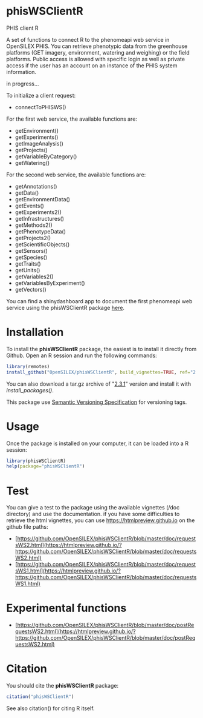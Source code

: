 # phisWSClientR

PHIS client R

A set of functions to connect R to the phenomeapi web service in OpenSILEX PHIS. You can retrieve phenotypic data from the greenhouse platforms (GET imagery, environment, watering and weighing) or the field platforms. Public access is allowed with specific login as well as private access if the user has an account on an instance of the PHIS system information.

in progress...

To initialize a client request:

- connectToPHISWS()

For the first web service, the available functions are:

- getEnvironment()
- getExperiments()
- getImageAnalysis()
- getProjects()
- getVariableByCategory()
- getWatering()

For the second web service, the available functions are:

- getAnnotations()
- getData()
- getEnvironmentData()
- getEvents()
- getExperiments2()
- getInfrastructures()
- getMethods2()
- getPhenotypeData()
- getProjects2()
- getScientificObjects()
- getSensors()
- getSpecies()
- getTraits()
- getUnits()
- getVariables2()
- getVariablesByExperiment()
- getVectors()

You can find a shinydashboard app to document the first phenomeapi web service using the phisWSClientR package [here](https://github.com/sanchezi/docAppPhisWSClientR).

# Installation

To install the **phisWSClientR** package, the easiest is to install it directly from Github. Open an R session and run the following commands:

```R
library(remotes)
install_github("OpenSILEX/phisWSClientR", build_vignettes=TRUE, ref="2.3.1")
```

You can also download a tar.gz archive of "[2.3.1](https://github.com/OpenSILEX/phisWSClientR/tree/2.3.1)" version and install it with _install_packages()_.

This package use [Semantic Versioning Specification](https://semver.org/) for versioning tags.

# Usage

Once the package is installed on your computer, it can be loaded into a R session:

```R
library(phisWSClientR)
help(package="phisWSClientR")
```

# Test

You can give a test to the package using the available vignettes (/doc directory) and use the documentation. if you have some difficulties to retrieve the html vignettes, you can use https://htmlpreview.github.io on the github file paths:

- [https://github.com/OpenSILEX/phisWSClientR/blob/master/doc/requestsWS2.html](https://htmlpreview.github.io/?https://github.com/OpenSILEX/phisWSClientR/blob/master/doc/requestsWS2.html)
- [https://github.com/OpenSILEX/phisWSClientR/blob/master/doc/requestsWS1.html](https://htmlpreview.github.io/?https://github.com/OpenSILEX/phisWSClientR/blob/master/doc/requestsWS1.html)

# Experimental functions

- [https://github.com/OpenSILEX/phisWSClientR/blob/master/doc/postRequestsWS2.html](https://htmlpreview.github.io/?https://github.com/OpenSILEX/phisWSClientR/blob/master/doc/postRequestsWS2.html)

# Citation

You should cite the **phisWSClientR** package:

```R
citation("phisWSClientR")
```

See also citation() for citing R itself.
